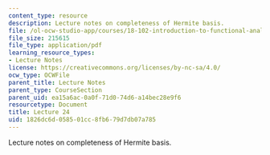 ```yaml
---
content_type: resource
description: Lecture notes on completeness of Hermite basis.
file: /ol-ocw-studio-app/courses/18-102-introduction-to-functional-analysis-spring-2009/1826dc6d058501cc8fb679d7db07a785_MIT18_102s09_lec24.pdf
file_size: 215615
file_type: application/pdf
learning_resource_types:
- Lecture Notes
license: https://creativecommons.org/licenses/by-nc-sa/4.0/
ocw_type: OCWFile
parent_title: Lecture Notes
parent_type: CourseSection
parent_uid: ea15a6ac-0a0f-71d0-74d6-a14bec28e9f6
resourcetype: Document
title: Lecture 24
uid: 1826dc6d-0585-01cc-8fb6-79d7db07a785
---
```

Lecture notes on completeness of Hermite basis.